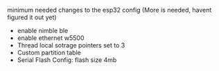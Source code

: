 minimum needed changes to the esp32 config (More is needed, havent figured it out yet)

* enable nimble ble
* enable ethernet w5500
* Thread local sotrage pointers set to 3
* Custom partition table
* Serial Flash Config: flash size 4mb